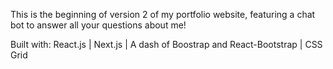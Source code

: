 This is the beginning of version 2 of my portfolio website, featuring a chat bot to answer all your questions about me!

Built with: React.js | Next.js | A dash of Boostrap and React-Bootstrap | CSS Grid
